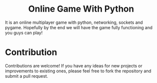 <h1 align="center">Online Game With Python</h1>

 It is an online multiplayer game with python, networking, sockets and pygame. Hopefully by the end we will have the game fully functioning and you guys can play!

# Contribution
Contributions are welcome! If you have any ideas for new projects or improvements to existing ones, please feel free to fork the repository and submit a pull request.
